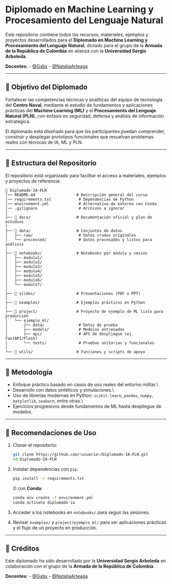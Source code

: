 # Diplomado en Machine Learning y Procesamiento del Lenguaje Natural

Este repositorio contiene todos los recursos, materiales, ejemplos y
proyectos desarrollados para el **Diplomado en Machine Learning y
Procesamiento del Lenguaje Natural**, dictado para el grupo de la
**Armada de la República de Colombia** en alianza con la **Universidad
Sergio Arboleda**.

**Docentes:** - [@Gxbx](https://github.com/Gxbx) -
[@NataliaArteaga](https://github.com/NataliaArteaga)

------------------------------------------------------------------------

## 🎯 Objetivo del Diplomado

Fortalecer las competencias técnicas y analíticas del equipo de
tecnología del **Centro Naval**, mediante el estudio de fundamentos y
aplicaciones prácticas del **Machine Learning (ML)** y el
**Procesamiento del Lenguaje Natural (PLN)**, con énfasis en seguridad,
defensa y análisis de información estratégica.

El diplomado está diseñado para que los participantes puedan comprender,
construir y desplegar prototipos funcionales que resuelvan problemas
reales con técnicas de IA, ML y PLN.

------------------------------------------------------------------------

## 📂 Estructura del Repositorio

El repositorio está organizado para facilitar el acceso a materiales,
ejemplos y proyectos de referencia:

    📂 Diplomado-IA-PLN
    │── README.md                  # Descripción general del curso
    │── requirements.txt            # Dependencias de Python
    │── environment.yml             # Alternativa de entorno con Conda
    │── .gitignore                  # Archivos a ignorar
    │
    ├── 📂 docs/                    # Documentación oficial y plan de estudios
    │
    ├── 📂 data/                    # Conjuntos de datos
    │   ├── raw/                    # Datos crudos originales
    │   └── processed/              # Datos procesados y listos para análisis
    │
    ├── 📂 notebooks/               # Notebooks por módulo y sesión
    │   ├── modulo1/
    │   ├── modulo2/
    │   ├── modulo3/
    │   ├── modulo4/
    │   ├── modulo5/
    │   ├── modulo6/
    │   └── modulo7/
    │
    ├── 📂 slides/                  # Presentaciones (PDF o PPT)
    │
    ├── 📂 examples/                # Ejemplos prácticos en Python
    │
    ├── 📂 project/                 # Proyecto de ejemplo de ML listo para producción
    │   └── ejemplo_ml/
    │       ├── data/               # Datos de prueba
    │       ├── models/             # Modelos entrenados
    │       ├── api/                # API de despliegue (ej. FastAPI/Flask)
    │       └── tests/              # Pruebas unitarias y funcionales
    │
    └── 📂 utils/                   # Funciones y scripts de apoyo

------------------------------------------------------------------------

## 📘 Metodología

-   Enfoque práctico basado en casos de uso reales del entorno militar.\
-   Desarrollo con datos sintéticos y simulaciones.\
-   Uso de librerías modernas en Python: `scikit-learn`, `pandas`,
    `numpy`, `matplotlib`, `seaborn`, entre otras.\
-   Ejercicios progresivos desde fundamentos de ML hasta despliegue de
    modelos.

------------------------------------------------------------------------

## 📌 Recomendaciones de Uso

1.  Clonar el repositorio:

    ``` bash
    git clone https://github.com/<usuario>/Diplomado-IA-PLN.git
    cd Diplomado-IA-PLN
    ```

2.  Instalar dependencias con `pip`:

    ``` bash
    pip install -r requirements.txt
    ```

    O con **Conda**:

    ``` bash
    conda env create -f environment.yml
    conda activate diplomado-ia
    ```

3.  Acceder a los notebooks en `notebooks/` para seguir las sesiones.

4.  Revisar `examples/` y `project/ejemplo_ml/` para ver aplicaciones
    prácticas y el flujo de un proyecto en producción.

------------------------------------------------------------------------

## 📢 Créditos

Este diplomado ha sido desarrollado por la **Universidad Sergio
Arboleda** en colaboración con el grupo de la **Armada de la República
de Colombia**.

**Docentes:** - [@Gxbx](https://github.com/Gxbx) -
[@NataliaArteaga](https://github.com/NataliaArteaga)
